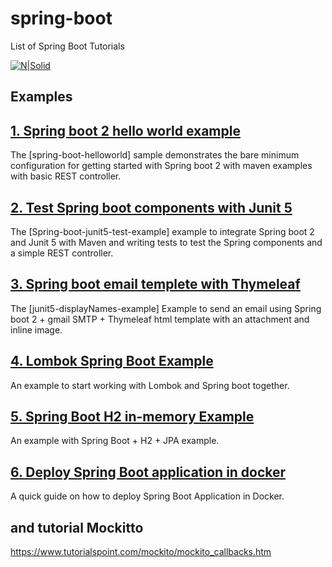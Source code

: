 # spring-boot
List of Spring Boot Tutorials

[![N|Solid](https://javabydeveloper.com/wp-content/uploads/2017/08/Untitled-5.png)](https://javabydeveloper.com/category/spring-boot/)

## Examples
## [1. Spring boot 2 hello world example](https://javabydeveloper.com/spring-boot-hello-world-example-rest/)
The [spring-boot-helloworld] sample demonstrates the bare minimum configuration for getting started with Spring boot 2 with maven examples with basic REST controller.

## [2. Test Spring boot components with Junit 5](https://javabydeveloper.com/spring-boot-junit-5-test-example/)
The [Spring-boot-junit5-test-example] example to integrate Spring boot 2 and Junit 5 with Maven and writing tests to test the Spring components and a simple REST controller.

## [3. Spring boot email templete with Thymeleaf](https://javabydeveloper.com/spring-boot-email-template/)
The [junit5-displayNames-example] Example to send an email using Spring boot 2 + gmail SMTP + Thymeleaf html template with an attachment and inline image.

## [4. Lombok Spring Boot Example](https://javabydeveloper.com/lombok-spring-boot-example/)
An example to start working with Lombok and Spring boot together.

## [5. Spring Boot H2 in-memory Example](https://javabydeveloper.com/spring-boot-h2-in-memory-database-example/)
An example with Spring Boot + H2 + JPA example.

## [6. Deploy Spring Boot application in docker](https://javabydeveloper.com/deploy-spring-boot-application-in-docker-quick-guide/)
A quick guide on how to deploy Spring Boot Application in Docker.


## and tutorial Mockitto
https://www.tutorialspoint.com/mockito/mockito_callbacks.htm
